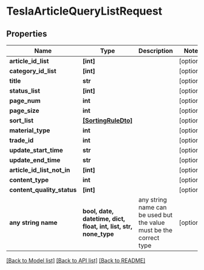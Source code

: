# TeslaArticleQueryListRequest


## Properties
Name | Type | Description | Notes
------------ | ------------- | ------------- | -------------
**article_id_list** | **[int]** |  | [optional] 
**category_id_list** | **[int]** |  | [optional] 
**title** | **str** |  | [optional] 
**status_list** | **[int]** |  | [optional] 
**page_num** | **int** |  | [optional] 
**page_size** | **int** |  | [optional] 
**sort_list** | [**[SortingRuleDto]**](SortingRuleDto.md) |  | [optional] 
**material_type** | **int** |  | [optional] 
**trade_id** | **int** |  | [optional] 
**update_start_time** | **str** |  | [optional] 
**update_end_time** | **str** |  | [optional] 
**article_id_list_not_in** | **[int]** |  | [optional] 
**content_type** | **int** |  | [optional] 
**content_quality_status** | **[int]** |  | [optional] 
**any string name** | **bool, date, datetime, dict, float, int, list, str, none_type** | any string name can be used but the value must be the correct type | [optional]

[[Back to Model list]](../README.md#documentation-for-models) [[Back to API list]](../README.md#documentation-for-api-endpoints) [[Back to README]](../README.md)


